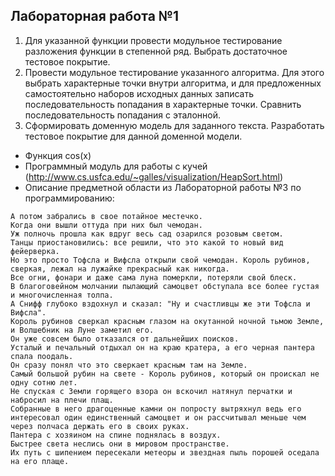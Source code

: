 ## Лабораторная работа №1

1. Для указанной функции провести модульное тестирование разложения функции в степенной ряд. Выбрать достаточное тестовое покрытие.
2. Провести модульное тестирование указанного алгоритма. Для этого выбрать характерные точки внутри алгоритма, и для предложенных самостоятельно наборов исходных данных записать последовательность попадания в характерные точки. Сравнить последовательность попадания с эталонной.
3. Сформировать доменную модель для заданного текста. Разработать тестовое покрытие для данной доменной модели.

- Функция cos(x)
- Программный модуль для работы с кучей (http://www.cs.usfca.edu/~galles/visualization/HeapSort.html)
- Описание предметной области из Лабораторной работы №3 по программированию:
```
А потом забрались в свое потайное местечко. 
Когда они вышли оттуда при них был чемодан.
Уж полночь прошла как вдруг весь сад озарился розовым светом. 
Танцы приостановились: все решили, что это какой то новый вид фейерверка.
Но это просто Тофсла и Вифсла открыли свой чемодан. Король рубинов, сверкая, лежал на лужайке прекрасный как никогда.
Все огни, фонари и даже сама луна померкли, потеряли свой блеск.
В благоговейном молчании пылающий самоцвет обступала все более густая и многочисленная толпа.
А Снифф глубоко вздохнул и сказал: "Ну и счастливцы же эти Тофсла и Вифсла".
Король рубинов сверкал красным глазом на окутанной ночной тьмою Земле, и Волшебник на Луне заметил его.
Он уже совсем было отказался от дальнейших поисков. 
Усталый и печальный отдыхал он на краю кратера, а его черная пантера спала поодаль.
Он сразу понял что это сверкает красным там на Земле. 
Самый большой рубин на свете - Король рубинов, который он проискал не одну сотню лет.
Не спуская с Земли горящего взора он вскочил натянул перчатки и набросил на плечи плащ.
Собранные в него драгоценные камни он попросту вытряхнул ведь его интересовал один единственный самоцвет и он рассчитывал меньше чем через полчаса держать его в своих руках.
Пантера с хозяином на спине поднялась в воздух. 
Быстрее света неслись они в мировом пространстве.
Их путь с шипением пересекали метеоры и звездная пыль порошей оседала на его плаще.
```